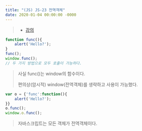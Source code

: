 ```yaml
---
title: "(JS) JS-23 전역객체"
date: 2020-01-04 00:00:00 -0000
---
```


> * [강의](https://opentutorials.org/course/743/6577)

```js
function func(){
    alert('Hello?');    
}
func();
window.func();
// 두 가지 방법으로 모두 호출이 가능하다.
```

> 사실 func()는 window의 함수이다.
>
> 편의상(암시적) window(전역객체)를 생략하고 사용이 가능했다.

```js
var o = {'func':function(){
    alert('Hello?');
}}
o.func();
window.o.func();
```

> 자바스크립트는 모든 객체가 전역객체이다.
